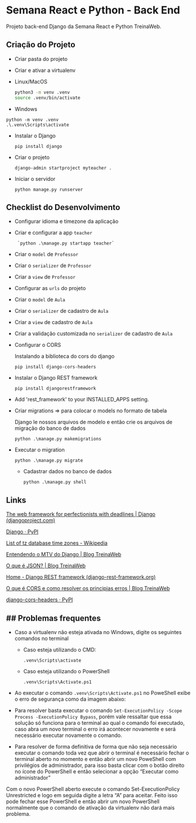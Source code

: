 # Semana React e Python - Back End
 Projeto back-end Django da Semana React e Python TreinaWeb.

## Criação do Projeto
- Criar pasta do projeto

- Criar e ativar a virtualenv

- Linux/MacOS
    
    ```bash
    python3 -m venv .venv
    source .venv/bin/activate
    ```
    
- Windows
```
python -m venv .venv
.\.venv\Scripts\activate
```
- Instalar o Django
    
    `pip install django`

- Criar o projeto
    
    `django-admin startproject myteacher .`

- Iniciar o servidor
    
    `python manage.py runserver`

## Checklist do Desenvolvimento

- Configurar idioma e timezone da aplicação

- Criar e configurar a app `teacher`

       `python .\manage.py startapp teacher`

- Criar o `model` de `Professor`

- Criar o `serializer` de `Professor`

- Criar a `view` de `Professor`

- Configurar as `urls` do projeto

- Criar o `model` de `Aula`

- Criar o `serializer` de cadastro de `Aula`

- Criar a `view` de cadastro de `Aula`

- Criar a validação customizada no `serializer` de cadastro de `Aula`

- Configurar o CORS

  Instalando a biblioteca do cors do django

    `pip install django-cors-headers`

- Instalar o Django REST framework

  `pip install djangorestframework`

- Add 'rest_framework' to your INSTALLED_APPS setting.

- Criar migrations => para colocar o models no formato de tabela

  Django le nossos arquivos de modelo e então crie os arquivos de migração do banco de dados

  `python .\manage.py makemigrations`

- Executar o migration

  `python .\manage.py migrate`

  - Cadastrar dados no banco de dados

    `python .\manage.py shell`   

## Links

[The web framework for perfectionists with deadlines | Django (djangoproject.com)](https://www.djangoproject.com/)

[Django · PyPI](https://pypi.org/project/Django/)

[List of tz database time zones - Wikipedia](https://en.wikipedia.org/wiki/List_of_tz_database_time_zones)

[Entendendo o MTV do Django | Blog TreinaWeb](https://www.treinaweb.com.br/blog/entendendo-o-mtv-do-django)

[O que é JSON? | Blog TreinaWeb](https://www.treinaweb.com.br/blog/o-que-e-json)

[Home - Django REST framework (django-rest-framework.org)](https://www.django-rest-framework.org/)

[O que é CORS e como resolver os principias erros | Blog TreinaWeb](https://www.treinaweb.com.br/blog/o-que-e-cors-e-como-resolver-os-principais-erros)

[django-cors-headers · PyPI](https://pypi.org/project/django-cors-headers/)

## ## Problemas frequentes

- Caso a virtualenv não esteja ativada no Windows, digite os seguintes comandos no terminal
    - Caso esteja utilizando o CMD:
        
        `.venv\Scripts\activate`
        
    - Caso esteja utilizando o PowerShell
        
        `.venv\Scripts\Activate.ps1`
        
- Ao executar o comando `.venv\Scripts\Activate.ps1` no PoweShell exibe o erro de segurança como da imagem abaixo:

- Para resolver basta executar o comando `Set-ExecutionPolicy -Scope Process -ExecutionPolicy Bypass`, porém vale ressaltar que essa solução só funciona para o terminal ao qual o comando foi executado, caso abra um novo terminal o erro irá acontecer novamente e será necessário executar novamente o comando.
- Para resolver de forma definitiva de forma que não seja necessário executar o comando toda vez que abrir o terminal é necessário fechar o terminal aberto no momento e então abrir um novo PoweShell com privilégios de administrador, para isso basta clicar com o botão direito no ícone do PowerShell e então selecionar a opção “Executar como administrador”

Com o novo PowerShell aberto execute o comando Set-ExecutionPolicy Unrestricted e logo em seguida digite a letra “A” para aceitar. Feito isso pode fechar esse PowerShell e então abrir um novo PowerShell normalmente que o comando de ativação da virtualenv não dará mais problema.